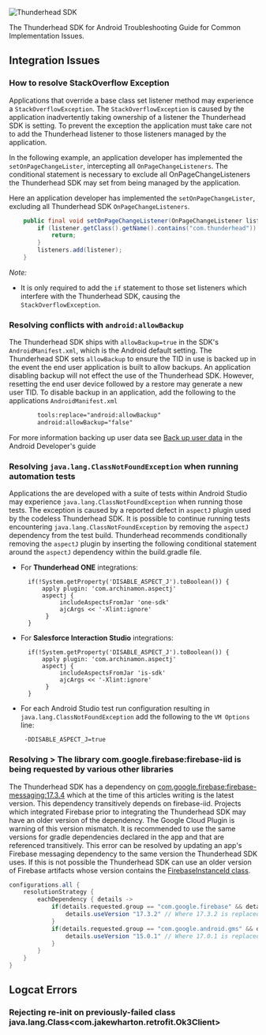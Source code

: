 ![Thunderhead SDK](https://www.thunderhead.com/uploads/2015/07/Thunderhead_LogoIcon_Aubergine.png "Thunderhead")

The Thunderhead SDK for Android Troubleshooting Guide for Common Implementation Issues.

## Integration Issues
### How to resolve StackOverflow Exception
Applications that override a base class set listener method may experience a `StackOverflowException`.
The `StackOverflowException` is caused by the application inadvertently taking ownership of a listener
the Thunderhead SDK is setting.  To prevent the exception the application must take care not to
add the Thunderhead listener to those listeners managed by the application.

In the following example, an application developer has implemented the `setOnPageChangeLister`,
intercepting all `OnPageChangeListeners`. The conditional statement is necessary to
exclude all OnPageChangeListeners the Thunderhead SDK may set from being managed by the application.

Here an application developer has implemented the `setOnPageChangeLister`,
excluding all Thunderhead SDK `OnPageChangeListeners`.

```java
    public final void setOnPageChangeListener(OnPageChangeListener listener) {
        if (listener.getClass().getName().contains("com.thunderhead")) {
            return;
        }
        listeners.add(listener);
    }
```
*Note:*
- It is only required to add the `if` statement to those set listeners which
interfere with the Thunderhead SDK, causing the `StackOverflowException`.

### Resolving conflicts with `android:allowBackup`
The Thunderhead SDK ships with `allowBackup=true` in the SDK's `AndroidManifest.xml`, which is the Android default
setting.  The Thunderhead SDK sets `allowBackup` to ensure the TID in use is backed up in the event the end user
application is built to allow backups.  An application disabling backup will not effect the
use of the Thunderhead SDK.  However, resetting the end user device followed by a restore may
generate a new user TID.  To disable backup in an application, add the following to the applications
`AndroidManifest.xml`
```xml
        tools:replace="android:allowBackup"
        android:allowBackup="false"
```

For more information backing up user data see [Back up user data](https://developer.android.com/guide/topics/data/autobackup)
in the Android Developer's guide

### Resolving `java.lang.ClassNotFoundException` when running automation tests
Applications the are developed with a suite of tests within Android Studio  may experience `java.lang.ClassNotFoundException`
when running those tests.  The exception is caused by a reported defect in `aspectJ` plugin used by the codeless Thunderhead SDK.
It is possible to continue running tests encountering `java.lang.ClassNotFoundException` by removing the `aspectJ` dependency
from the test build.  Thunderhead recommends conditionally removing the `aspectJ` plugin by inserting the following conditional statement
around the `aspectJ` dependency within the build.gradle file.

+ For **Thunderhead ONE** integrations:
  ```
    if(!System.getProperty('DISABLE_ASPECT_J').toBoolean()) {
        apply plugin: 'com.archinamon.aspectj'
        aspectj {
             includeAspectsFromJar 'one-sdk'
             ajcArgs << '-Xlint:ignore'
         }
    }
  ```

+ For **Salesforce Interaction Studio** integrations:
  ```
    if(!System.getProperty('DISABLE_ASPECT_J').toBoolean()) {
        apply plugin: 'com.archinamon.aspectj'
        aspectj {
             includeAspectsFromJar 'is-sdk'
             ajcArgs << '-Xlint:ignore'
         }
    }
  ```

+ For each Android Studio test run configuration resulting in `java.lang.ClassNotFoundException`
add the following to the `VM Options` line:
  ```
   -DDISABLE_ASPECT_J=true
  ```
  
### Resolving > The library com.google.firebase:firebase-iid is being requested by various other libraries

The Thunderhead SDK has a dependency on [com.google.firebase:firebase-messaging:17.3.4](https://firebase.google.com/docs/android/setup) 
which at the time of this articles writing is the latest version.  This dependency transitively depends on firebase-iid.  Projects which integrated Firebase prior to integrating the
Thunderhead SDK may have an older version of the dependency. The Google Cloud Plugin is warning of this version mismatch. It is recommended
to use the same versions for gradle dependencies declared in the app and that are referenced transitively. This error can be resolved
by updating an app's Firebase messaging dependency to the same version the Thunderhead SDK uses. If this is not possible the
Thunderhead SDK can use an older version of Firebase artifacts whose version contains 
the [FirebaseInstanceId class](https://firebase.google.com/docs/reference/android/com/google/firebase/iid/FirebaseInstanceId).

```groovy
configurations.all {
    resolutionStrategy {
        eachDependency { details ->
            if(details.requested.group == "com.google.firebase" && details.requested.name == "firebase-messaging") {
                details.useVersion "17.3.2" // Where 17.3.2 is replaced with the apps required version
            }
            if(details.requested.group == "com.google.android.gms" && details.requested.name == "play-services-basement") {
                details.useVersion "15.0.1" // Where 17.0.1 is replaced with the apps required version
            }
        }
    }
}
```

## Logcat Errors

### Rejecting re-init on previously-failed class java.lang.Class<com.jakewharton.retrofit.Ok3Client>
